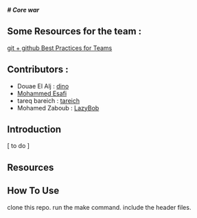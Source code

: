 ***# Core war***


## Some Resources for the team : 
[git + github Best Practices for Teams](https://dev.to/bholmesdev/git-github-best-practices-for-teams-opinionated-28h7) 


## Contributors :
+ Douae El Alj : [dino](https://github.com/eauod17)
+ [Mohammed Esafi](https://github.com/MohammedEsafi) 
+ tareq bareich : [tareich](https://github.com/tareqbareich)
+ Mohamed Zaboub : [LazyBob](https://github.com/mohamedLazyBob)

## Introduction
[ to do ]

## Resources 


## How To Use
clone this repo.
run the make command.
include the header files.
